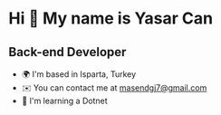 Hi 👋 My name is Yasar Can
=============================

Back-end Developer
-------------

* 🌍  I'm based in Isparta, Turkey
* ✉️  You can contact me at [masendgj7@gmail.com](mailto:masendgj7@gmail.com)
* 🧠  I'm learning a Dotnet
